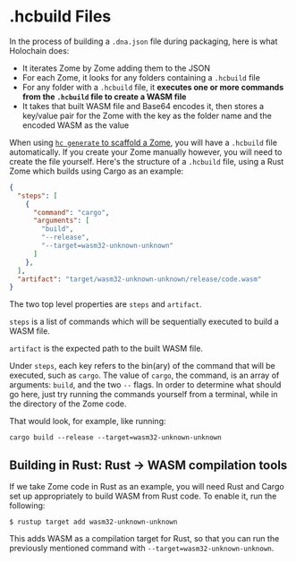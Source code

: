 # .hcbuild Files

In the process of building a `.dna.json` file during packaging, here is what Holochain does:
- It iterates Zome by Zome adding them to the JSON
- For each Zome, it looks for any folders containing a `.hcbuild` file
- For any folder with a `.hcbuild` file, it __executes one or more commands from the `.hcbuild` file to create a WASM file__
- It takes that built WASM file and Base64 encodes it, then stores a key/value pair for the Zome with the key as the folder name and the encoded WASM as the value

When using [`hc generate` to scaffold a Zome](./zome/adding_a_zome.md), you will have a `.hcbuild` file automatically. If you create your Zome manually however, you will need to create the file yourself. Here's the structure of a `.hcbuild` file, using a Rust Zome which builds using Cargo as an example:
```json
{
  "steps": [
    {
      "command": "cargo",
      "arguments": [
        "build",
        "--release",
        "--target=wasm32-unknown-unknown"
      ]
    },
  ],
  "artifact": "target/wasm32-unknown-unknown/release/code.wasm"
}
```

The two top level properties are `steps` and `artifact`.

`steps` is a list of commands which will be sequentially executed to build a WASM file.

`artifact` is the expected path to the built WASM file.

Under `steps`, each key refers to the bin(ary) of the command that will be executed, such as `cargo`. The value of `cargo`, the command, is an array of arguments: `build`, and the two `--` flags. In order to determine what should go here, just try running the commands yourself from a terminal, while in the directory of the Zome code.

That would look, for example, like running:
```shell
cargo build --release --target=wasm32-unknown-unknown
```

## Building in Rust: Rust -> WASM compilation tools
If we take Zome code in Rust as an example, you will need Rust and Cargo set up appropriately to build WASM from Rust code. To enable it, run the following:

```shell
$ rustup target add wasm32-unknown-unknown
```

This adds WASM as a compilation target for Rust, so that you can run the previously mentioned command with `--target=wasm32-unknown-unknown`.
